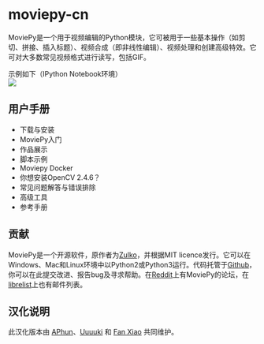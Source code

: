 # moviepy-cn

MoviePy是一个用于视频编辑的Python模块，它可被用于一些基本操作（如剪切、拼接、插入标题）、视频合成（即非线性编辑）、视频处理和创建高级特效。它可对大多数常见视频格式进行读写，包括GIF。

示例如下（IPython Notebook环境）<br>
![](http://zulko.github.io/moviepy/_images/demo_preview1.jpeg)

## 用户手册
- 下载与安装
- MoviePy入门
- 作品展示
- 脚本示例
- Moviepy Docker
- 你想安装OpenCV 2.4.6？
- 常见问题解答与错误排除
- 高级工具
- 参考手册

## 贡献
MoviePy是一个开源软件，原作者为[Zulko](https://github.com/Zulko)，并根据MIT licence发行。它可以在Windows、Mac和Linux环境中以Python2或Python3运行。代码托管于[Github](https://github.com/Zulko/moviepy)，你可以在此提交改进、报告bug及寻求帮助。在[Reddit](https://www.reddit.com/r/moviepy/)上有MoviePy的论坛，在[librelist](moviepy%40librelist.com)上也有邮件列表。

## 汉化说明
此汉化版本由 [APhun](https://github.com/APhun)、[Uuuuki](https://github.com/Uuuuki) 和 [Fan Xiao](https://github.com/fani1996) 共同维护。